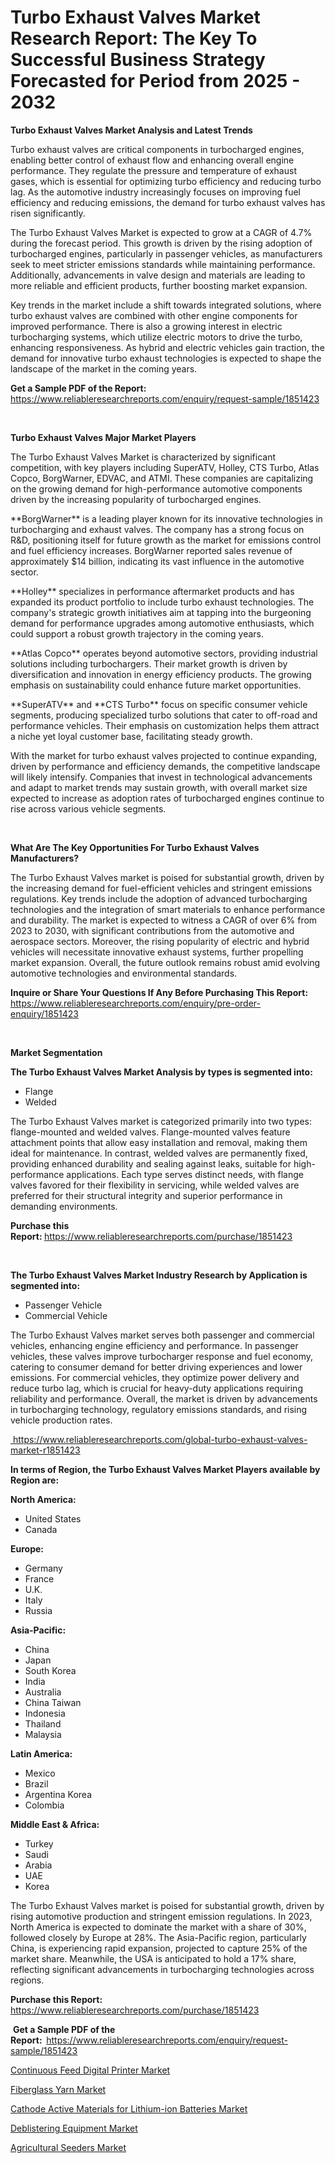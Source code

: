 <p><h1>Turbo Exhaust Valves Market Research Report: The Key To Successful Business Strategy Forecasted for Period from 2025 - 2032</h1></p><p><strong>Turbo Exhaust Valves Market Analysis and Latest Trends</strong></p>
<p><p>Turbo exhaust valves are critical components in turbocharged engines, enabling better control of exhaust flow and enhancing overall engine performance. They regulate the pressure and temperature of exhaust gases, which is essential for optimizing turbo efficiency and reducing turbo lag. As the automotive industry increasingly focuses on improving fuel efficiency and reducing emissions, the demand for turbo exhaust valves has risen significantly.</p><p>The Turbo Exhaust Valves Market is expected to grow at a CAGR of 4.7% during the forecast period. This growth is driven by the rising adoption of turbocharged engines, particularly in passenger vehicles, as manufacturers seek to meet stricter emissions standards while maintaining performance. Additionally, advancements in valve design and materials are leading to more reliable and efficient products, further boosting market expansion.</p><p>Key trends in the market include a shift towards integrated solutions, where turbo exhaust valves are combined with other engine components for improved performance. There is also a growing interest in electric turbocharging systems, which utilize electric motors to drive the turbo, enhancing responsiveness. As hybrid and electric vehicles gain traction, the demand for innovative turbo exhaust technologies is expected to shape the landscape of the market in the coming years.</p></p>
<p><strong>Get a Sample PDF of the Report:&nbsp;</strong> <a href="https://www.reliableresearchreports.com/enquiry/request-sample/1851423?utm_campaign=13&utm_medium=2&utm_source=Github&utm_content=ia&utm_term=07012025&utm_id=turbo-exhaust-valves">https://www.reliableresearchreports.com/enquiry/request-sample/1851423</a></p>
<p>&nbsp;</p>
<p><strong>Turbo Exhaust Valves Major Market Players</strong></p>
<p><p>The Turbo Exhaust Valves Market is characterized by significant competition, with key players including SuperATV, Holley, CTS Turbo, Atlas Copco, BorgWarner, EDVAC, and ATMI. These companies are capitalizing on the growing demand for high-performance automotive components driven by the increasing popularity of turbocharged engines.</p><p>**BorgWarner** is a leading player known for its innovative technologies in turbocharging and exhaust valves. The company has a strong focus on R&D, positioning itself for future growth as the market for emissions control and fuel efficiency increases. BorgWarner reported sales revenue of approximately $14 billion, indicating its vast influence in the automotive sector.</p><p>**Holley** specializes in performance aftermarket products and has expanded its product portfolio to include turbo exhaust technologies. The company's strategic growth initiatives aim at tapping into the burgeoning demand for performance upgrades among automotive enthusiasts, which could support a robust growth trajectory in the coming years.</p><p>**Atlas Copco** operates beyond automotive sectors, providing industrial solutions including turbochargers. Their market growth is driven by diversification and innovation in energy efficiency products. The growing emphasis on sustainability could enhance future market opportunities.</p><p>**SuperATV** and **CTS Turbo** focus on specific consumer vehicle segments, producing specialized turbo solutions that cater to off-road and performance vehicles. Their emphasis on customization helps them attract a niche yet loyal customer base, facilitating steady growth.</p><p>With the market for turbo exhaust valves projected to continue expanding, driven by performance and efficiency demands, the competitive landscape will likely intensify. Companies that invest in technological advancements and adapt to market trends may sustain growth, with overall market size expected to increase as adoption rates of turbocharged engines continue to rise across various vehicle segments.</p></p>
<p>&nbsp;</p>
<p><strong>What Are The Key Opportunities For Turbo Exhaust Valves Manufacturers?</strong></p>
<p><p>The Turbo Exhaust Valves market is poised for substantial growth, driven by the increasing demand for fuel-efficient vehicles and stringent emissions regulations. Key trends include the adoption of advanced turbocharging technologies and the integration of smart materials to enhance performance and durability. The market is expected to witness a CAGR of over 6% from 2023 to 2030, with significant contributions from the automotive and aerospace sectors. Moreover, the rising popularity of electric and hybrid vehicles will necessitate innovative exhaust systems, further propelling market expansion. Overall, the future outlook remains robust amid evolving automotive technologies and environmental standards.</p></p>
<p><strong>Inquire or Share Your Questions If Any Before Purchasing This Report:</strong> <a href="https://www.reliableresearchreports.com/enquiry/pre-order-enquiry/1851423?utm_campaign=13&utm_medium=2&utm_source=Github&utm_content=ia&utm_term=07012025&utm_id=turbo-exhaust-valves">https://www.reliableresearchreports.com/enquiry/pre-order-enquiry/1851423</a></p>
<p>&nbsp;</p>
<p><strong>Market Segmentation</strong></p>
<p><strong>The Turbo Exhaust Valves Market Analysis by types is segmented into:</strong></p>
<p><ul><li>Flange</li><li>Welded</li></ul></p>
<p><p>The Turbo Exhaust Valves market is categorized primarily into two types: flange-mounted and welded valves. Flange-mounted valves feature attachment points that allow easy installation and removal, making them ideal for maintenance. In contrast, welded valves are permanently fixed, providing enhanced durability and sealing against leaks, suitable for high-performance applications. Each type serves distinct needs, with flange valves favored for their flexibility in servicing, while welded valves are preferred for their structural integrity and superior performance in demanding environments.</p></p>
<p><strong>Purchase this Report:&nbsp;</strong><a href="https://www.reliableresearchreports.com/purchase/1851423?utm_campaign=13&utm_medium=2&utm_source=Github&utm_content=ia&utm_term=07012025&utm_id=turbo-exhaust-valves">https://www.reliableresearchreports.com/purchase/1851423</a></p>
<p>&nbsp;</p>
<p><strong>The Turbo Exhaust Valves Market Industry Research by Application is segmented into:</strong></p>
<p><ul><li>Passenger Vehicle</li><li>Commercial Vehicle</li></ul></p>
<p><p>The Turbo Exhaust Valves market serves both passenger and commercial vehicles, enhancing engine efficiency and performance. In passenger vehicles, these valves improve turbocharger response and fuel economy, catering to consumer demand for better driving experiences and lower emissions. For commercial vehicles, they optimize power delivery and reduce turbo lag, which is crucial for heavy-duty applications requiring reliability and performance. Overall, the market is driven by advancements in turbocharging technology, regulatory emissions standards, and rising vehicle production rates.</p></p>
<p><a href="https://www.reliableresearchreports.com/global-turbo-exhaust-valves-market-r1851423?utm_campaign=13&utm_medium=2&utm_source=Github&utm_content=ia&utm_term=07012025&utm_id=turbo-exhaust-valves">&nbsp;https://www.reliableresearchreports.com/global-turbo-exhaust-valves-market-r1851423</a></p>
<p><strong>In terms of Region, the Turbo Exhaust Valves Market Players available by Region are:</strong></p>
<p>
    <p> <strong> North America: </strong>
        <ul>
            <li>United States</li>
            <li>Canada</li>
        </ul>
        </p> 
    <p> <strong> Europe: </strong>
        <ul>
            <li>Germany</li>
            <li>France</li>
            <li>U.K.</li>
            <li>Italy</li>
            <li>Russia</li>
        </ul>
        </p> 
    <p> <strong> Asia-Pacific: </strong>
        <ul>
            <li>China</li>
            <li>Japan</li>
            <li>South Korea</li>
            <li>India</li>
            <li>Australia</li>
            <li>China Taiwan</li>
            <li>Indonesia</li>
            <li>Thailand</li>
            <li>Malaysia</li>
        </ul>
        </p> 
    <p> <strong> Latin America: </strong>
        <ul>
            <li>Mexico</li>
            <li>Brazil</li>
            <li>Argentina Korea</li>
            <li>Colombia</li>
        </ul>
        </p> 
    <p> <strong> Middle East & Africa: </strong>
        <ul>
            <li>Turkey</li>
            <li>Saudi</li>
            <li>Arabia</li>
            <li>UAE</li>
            <li>Korea</li>
        </ul>
    </p>
    </p>
<p><p>The Turbo Exhaust Valves market is poised for substantial growth, driven by rising automotive production and stringent emission regulations. In 2023, North America is expected to dominate the market with a share of 30%, followed closely by Europe at 28%. The Asia-Pacific region, particularly China, is experiencing rapid expansion, projected to capture 25% of the market share. Meanwhile, the USA is anticipated to hold a 17% share, reflecting significant advancements in turbocharging technologies across regions.</p></p>
<p><strong>Purchase this Report: </strong><a href="https://www.reliableresearchreports.com/purchase/1851423?utm_campaign=13&utm_medium=2&utm_source=Github&utm_content=ia&utm_term=07012025&utm_id=turbo-exhaust-valves">https://www.reliableresearchreports.com/purchase/1851423</a></p>
<p>&nbsp;<strong>Get a Sample PDF of the Report:&nbsp;&nbsp;</strong><a href="https://www.reliableresearchreports.com/enquiry/request-sample/1851423?utm_campaign=13&utm_medium=2&utm_source=Github&utm_content=ia&utm_term=07012025&utm_id=turbo-exhaust-valves">https://www.reliableresearchreports.com/enquiry/request-sample/1851423</a></p>
<p><strong></strong></p>
<p><p><a href="https://github.com/MariaWashington76/Market-Research-Report-List-1/blob/main/continuous-feed-digital-printer-market.md?utm_campaign=13&utm_medium=2&utm_source=Github&utm_content=ia&utm_term=07012025&utm_id=turbo-exhaust-valves">Continuous Feed Digital Printer Market</a></p><p><a href="https://www.linkedin.com/pulse/market-dynamics-fiberglass-yarn-projected-5-cagr-from-2025-ieaoe?utm_campaign=13&utm_medium=2&utm_source=Github&utm_content=ia&utm_term=07012025&utm_id=turbo-exhaust-valves">Fiberglass Yarn Market</a></p><p><a href="https://www.linkedin.com/pulse/comprehensive-report-cathode-active-materials-lithium-ion-batteries-ysjjf?utm_campaign=13&utm_medium=2&utm_source=Github&utm_content=ia&utm_term=07012025&utm_id=turbo-exhaust-valves">Cathode Active Materials for Lithium-ion Batteries Market</a></p><p><a href="https://github.com/rosamariarocque98/Market-Research-Report-List-1/blob/main/deblistering-equipment-market.md?utm_campaign=13&utm_medium=2&utm_source=Github&utm_content=ia&utm_term=07012025&utm_id=turbo-exhaust-valves">Deblistering Equipment Market</a></p><p><a href="https://www.linkedin.com/pulse/comprehensive-assessment-agricultural-seeders-markets-74-pw2gc?utm_campaign=13&utm_medium=2&utm_source=Github&utm_content=ia&utm_term=07012025&utm_id=turbo-exhaust-valves">Agricultural Seeders Market</a></p></p>